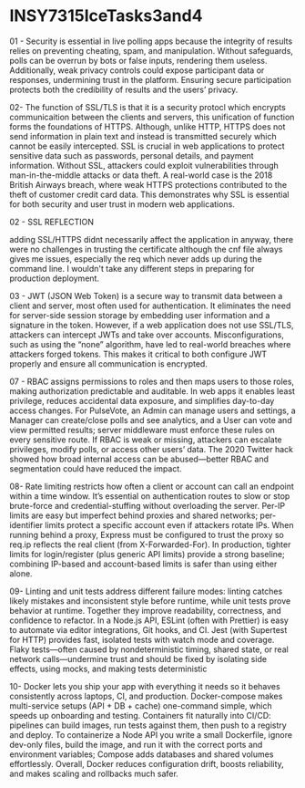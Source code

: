 # INSY7315IceTasks3and4

01 - Security is essential in live polling apps because the integrity of results relies on preventing cheating, spam, and manipulation. Without safeguards, polls can be overrun by bots or false inputs, rendering them useless. Additionally, weak privacy controls could expose participant data or responses, undermining trust in the platform. Ensuring secure participation protects both the credibility of results and the users’ privacy.

02- The function of SSL/TLS is that it is a security protocl which encrypts communicaition between the clients and servers, this unification of function forms the foundations of HTTPS. Although, unlike HTTP, HTTPS does not send information in plain text and instead is transmitted securely which cannot be easily intercepted. SSL is crucial in web applications to protect sensitive data such as passwords, personal details, and payment information. Without SSL, attackers could exploit vulnerabilities through man-in-the-middle attacks or data theft. A real-world case is the 2018 British Airways breach, where weak HTTPS protections contributed to the theft of customer credit card data. This demonstrates why SSL is essential for both security and user trust in modern web applications.

02 - SSL REFLECTION

adding SSL/HTTPS didnt necessarily affect the application in anyway, there were no challenges in trusting the certificate although the cnf file always gives me issues, especially the req which never adds up during the command line. I wouldn't take any different steps in preparing for production deployment. 

03 - JWT (JSON Web Token) is a secure way to transmit data between a client and server, most often used for authentication. It eliminates the need for server-side session storage by embedding user information and a signature in the token. However, if a web application does not use SSL/TLS, attackers can intercept JWTs and take over accounts. Misconfigurations, such as using the “none” algorithm, have led to real-world breaches where attackers forged tokens. This makes it critical to both configure JWT properly and ensure all communication is encrypted.

07 - RBAC assigns permissions to roles and then maps users to those roles, making authorization predictable and auditable. In web apps it enables least privilege, reduces accidental data exposure, and simplifies day-to-day access changes. For PulseVote, an Admin can manage users and settings, a Manager can create/close polls and see analytics, and a User can vote and view permitted results; server middleware must enforce these rules on every sensitive route. If RBAC is weak or missing, attackers can escalate privileges, modify polls, or access other users’ data. The 2020 Twitter hack showed how broad internal access can be abused—better RBAC and segmentation could have reduced the impact.

08- Rate limiting restricts how often a client or account can call an endpoint within a time window. It’s essential on authentication routes to slow or stop brute-force and credential-stuffing without overloading the server. Per-IP limits are easy but imperfect behind proxies and shared networks; per-identifier limits protect a specific account even if attackers rotate IPs. When running behind a proxy, Express must be configured to trust the proxy so req.ip reflects the real client (from X-Forwarded-For). In production, tighter limits for login/register (plus generic API limits) provide a strong baseline; combining IP-based and account-based limits is safer than using either alone.

09- Linting and unit tests address different failure modes: linting catches likely mistakes and inconsistent style before runtime, while unit tests prove behavior at runtime. Together they improve readability, correctness, and confidence to refactor. In a Node.js API, ESLint (often with Prettier) is easy to automate via editor integrations, Git hooks, and CI. Jest (with Supertest for HTTP) provides fast, isolated tests with watch mode and coverage. Flaky tests—often caused by nondeterministic timing, shared state, or real network calls—undermine trust and should be fixed by isolating side effects, using mocks, and making tests deterministic

10- Docker lets you ship your app with everything it needs so it behaves consistently across laptops, CI, and production. Docker-compose makes multi-service setups (API + DB + cache) one-command simple, which speeds up onboarding and testing. Containers fit naturally into CI/CD: pipelines can build images, run tests against them, then push to a registry and deploy. To containerize a Node API you write a small Dockerfile, ignore dev-only files, build the image, and run it with the correct ports and environment variables; Compose adds databases and shared volumes effortlessly. Overall, Docker reduces configuration drift, boosts reliability, and makes scaling and rollbacks much safer.